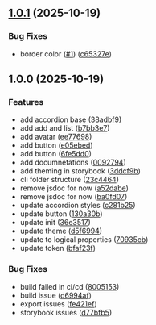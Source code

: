## [1.0.1](https://github.com/mahi160/bizkit-ui/compare/v1.0.0...v1.0.1) (2025-10-19)

### Bug Fixes

* border color ([#1](https://github.com/mahi160/bizkit-ui/issues/1)) ([c65327e](https://github.com/mahi160/bizkit-ui/commit/c65327e660139be2addbac8fa2778f640a9939f3))

## 1.0.0 (2025-10-19)

### Features

* add accordion base ([38adbf9](https://github.com/mahi160/bazekit-ui/commit/38adbf98d734c611246473950bde26b1a6320447))
* add add and list ([b7bb3e7](https://github.com/mahi160/bazekit-ui/commit/b7bb3e7510a59ef86e46032d8c1fd9afe560cea5))
* add avatar ([ee77698](https://github.com/mahi160/bazekit-ui/commit/ee776986b270aeb6a5816ea6eb0100ce2f3e2803))
* add button ([e05ebed](https://github.com/mahi160/bazekit-ui/commit/e05ebed55ac3825fc5fe9bf4845b0b77430dda40))
* add button ([6fe5dd0](https://github.com/mahi160/bazekit-ui/commit/6fe5dd0acba06e350336b244fa1b0aee8dc36805))
* add documnetations ([0092794](https://github.com/mahi160/bazekit-ui/commit/009279480200aace24d3d287209076743ca600b2))
* add theming in storybook ([3ddcf9b](https://github.com/mahi160/bazekit-ui/commit/3ddcf9bdbbefe3c8fcbb6310b35db209b8985074))
* cli folder structure ([23c4464](https://github.com/mahi160/bazekit-ui/commit/23c446446f0ed6c81c459b69d0964087932d4f7d))
* remove jsdoc for now ([a52dabe](https://github.com/mahi160/bazekit-ui/commit/a52dabe50969003f2d8cac27bc767ea52b7a14a2))
* remove jsdoc for now ([ba0fd07](https://github.com/mahi160/bazekit-ui/commit/ba0fd07886c24683d948212558d0bad8f9b8bc07))
* update accordion styles ([c281b25](https://github.com/mahi160/bazekit-ui/commit/c281b2564bba72b443cc2df5a40aa642126d17da))
* update button ([130a30b](https://github.com/mahi160/bazekit-ui/commit/130a30b825f37226a8b6352322832e665b2ff341))
* update init ([36e3517](https://github.com/mahi160/bazekit-ui/commit/36e3517121b6f8d4851d609d0d59715eaf3d2f38))
* update theme ([d5f6994](https://github.com/mahi160/bazekit-ui/commit/d5f6994e403cbf12936e7349a56a9b038824b087))
* update to logical properties ([70935cb](https://github.com/mahi160/bazekit-ui/commit/70935cb1d01d5459de1ea5f2bc6846e33fff1094))
* update token ([bfaf23f](https://github.com/mahi160/bazekit-ui/commit/bfaf23fd7517980372ec094179b07b6e1ea6c813))

### Bug Fixes

* build failed in ci/cd ([8005153](https://github.com/mahi160/bazekit-ui/commit/800515317bf375480d3cf879e899a1d99501a3d9))
* build issue ([d6994af](https://github.com/mahi160/bazekit-ui/commit/d6994af1ce71f9e5795d5a673ea1f312cfd0e48a))
* export issues ([fe421ef](https://github.com/mahi160/bazekit-ui/commit/fe421eff65f30e1811dad0f41147b1f0ecd2a5aa))
* storybook issues ([d77bfb5](https://github.com/mahi160/bazekit-ui/commit/d77bfb5284fc6672696c357d0c98250c33a9c0de))
